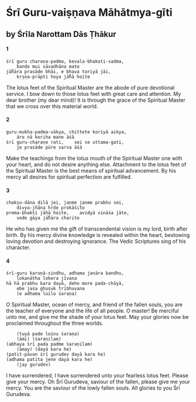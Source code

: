 # Śrī Guru-vaiṣṇava Māhātmya-gīti

## by Śrīla Narottam Dās Ṭhākur

#### 1

    śrī guru charaṇa-padma, kevala-bhakati-sadma,
        bando mui sāvadhāna mate
    jā̐hāra prasāde bhāi, e bhava toriyā jāi,
        kṛṣṇa-prāpti hoya jā̐hā hoite

The lotus feet of the Spiritual Master are the abode of pure devotional service. I bow down to those lotus feet with great care and attention. My dear brother (my dear mind)! It is through the grace of the Spiritual Master that we cross over this material world.

#### 2

    guru-mukha-padma-vākya, chittete koriyā aikya,
        āro nā koriha mane āśā
    śrī guru-charaṇe rati,    sei se uttama-gati,
        je prasāde pūre sarva āśā

Make the teachings from the lotus mouth of the Spiritual Master one with your heart, and do not desire anything else. Attachment to the lotus feet of the Spiritual Master is the best means of spiritual advancement. By his mercy all desires for spiritual perfection are fulfilled.

#### 3

    chakṣu-dāna dilā jei, janme janme prabhu sei,
        divya-jñāna hṛde prokāśito
    prema-bhakti jāhā hoite,    avidyā vināśa jāte, 
        vede gāya jā̐hāra charito

He who has given me the gift of transcendental vision is my lord, birth after birth. By his mercy divine knowledge is revealed within the heart, bestowing loving devotion and destroying ignorance. The Vedic Scriptures sing of his character.

#### 4

    śrī-guru karuṇā-sindhu, adhama janāra bandhu,
        lokanātha lokera jīvana
    hā hā prabhu kara dayā, deho more pada-chāyā,
        ebe jaśa ghuṣuk tribhuvana
        (e adhama loilo śaraṇa)

O Spiritual Master, ocean of mercy, and friend of the fallen souls, you are the teacher of everyone and the life of all people. O master! Be merciful unto me, and give me the shade of your lotus feet. May your glories now be proclaimed throughout the three worlds.

        (tuyā pade loinu śaraṇa)
        (āmi) (śaraṇilam)
    (abhaya śrī pada padme śaraṇilam)
        (āmay) (dayā kara he)
    (patit-pāvan śrī gurudev dayā kara he)
    (adhama patita jene dayā kara he)
        (jay gurudev)

I have surrendered, I have surrendered unto your fearless lotus feet. Please give your mercy. Oh Śrī Gurudeva, saviour of the fallen, please give me your mercy. You are the saviour of the lowly fallen souls. All glories to you Śrī Gurudeva.

